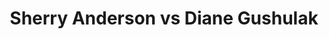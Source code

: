 ---
title: Sherry Anderson vs Diane Gushulak
player1:
  name: Anderson, Sherry
  percent: 74
  wins: 1
  losses: 1
player2:
  name: Gushulak, Diane
  percent: 78
  wins: 1
  losses: 1
games:
- player1:
    team: SK
    position: Fourth
    percent: 72
    win: 0
    loss: 1
  player2:
    team: 'ON'
    position: Second
    percent: 80
    win: 1
    loss: 0
  event: Hearts
  year: 1995
  draw: Round Robin(14)
  score: ON 8 - SK 7
- player1:
    team: SK
    position: Fourth
    percent: 78
    win: 1
    loss: 0
  player2:
    team: BC
    position: Third
    percent: 76
    win: 0
    loss: 1
  event: Hearts
  year: 2004
  draw: Round Robin(15)
  score: SK 9 - BC 4
- player1:
    team: AND
    position: Fourth
    percent: 82
    win: 0
    loss: 1
  player2:
    team: FRA
    position: Third
    percent: 70
    win: 1
    loss: 0
  event: Trials (Women)
  year: 2001
  draw: Round Robin(1)
  score: FRA 9 - AND 6
---